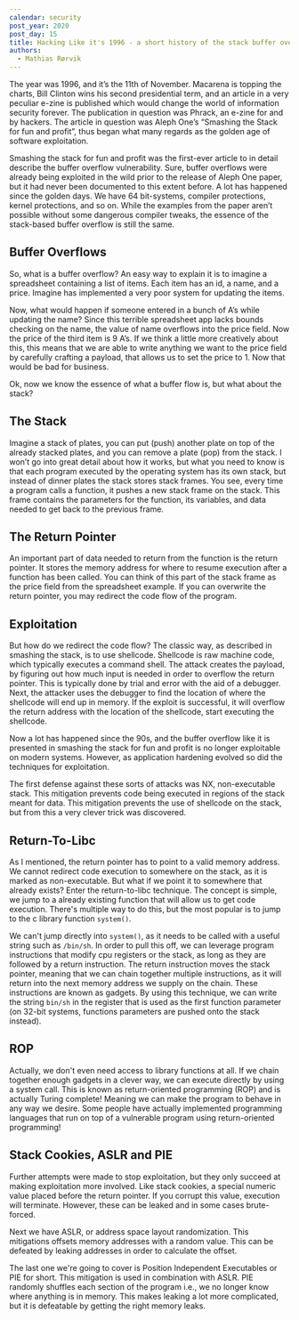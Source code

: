 ```yaml
---
calendar: security
post_year: 2020
post_day: 15
title: Hacking Like it's 1996 - a short history of the stack buffer overflow.
authors:
  - Mathias Rørvik
---
```

The year was 1996, and it’s the 11th of November. Macarena is topping the charts, Bill Clinton wins his second presidential term, and an article in a very peculiar e-zine is published which would change the world of information security forever. The publication in question was Phrack, an e-zine for and by hackers. The article in question was Aleph One’s “Smashing the Stack for fun and profit”, thus began what many regards as the golden age of software exploitation.

Smashing the stack for fun and profit was the first-ever article to in detail describe the buffer overflow vulnerability. Sure, buffer overflows were already being exploited in the wild prior to the release of Aleph One paper, but it had never been documented to this extent before. A lot has happened since the golden days. We have 64 bit-systems, compiler protections, kernel protections, and so on. While the examples from the paper aren’t possible without some dangerous compiler tweaks, the essence of the stack-based buffer overflow is still the same.

## Buffer Overflows

So, what is a buffer overflow? An easy way to explain it is to imagine a spreadsheet containing a list of items. Each item has an id, a name, and a price. Imagine has implemented a very poor system for updating the items.

Now, what would happen if someone entered in a bunch of A’s while updating the name? Since this terrible spreadsheet app lacks bounds checking on the name, the value of name overflows into the price field. Now the price of the third item is 9 A’s. If we think a little more creatively about this, this means that we are able to write anything we want to the price field by carefully crafting a payload, that allows us to set the price to 1. Now that would be bad for business.

Ok, now we know the essence of what a buffer flow is, but what about the stack?

## The Stack

Imagine a stack of plates, you can put (push) another plate on top of the already stacked plates, and you can remove a plate (pop) from the stack. I won’t go into great detail about how it works, but what you need to know is that each program executed by the operating system has its own stack, but instead of dinner plates the stack stores stack frames. You see, every time a program calls a function, it pushes a new stack frame on the stack. This frame contains the parameters for the function, its variables, and data needed to get back to the previous frame.

## The Return Pointer

An important part of data needed to return from the function is the return pointer. It stores the memory address for where to resume execution after a function has been called. You can think of this part of the stack frame as the price field from the spreadsheet example. If you can overwrite the return pointer, you may redirect the code flow of the program.

## Exploitation

But how do we redirect the code flow? The classic way, as described in smashing the stack, is to use shellcode. Shellcode is raw machine code, which typically executes a command shell. The attack creates the payload, by figuring out how much input is needed in order to overflow the return pointer. This is typically done by trial and error with the aid of a debugger. Next, the attacker uses the debugger to find the location of where the shellcode will end up in memory. If the exploit is successful, it will overflow the return address with the location of the shellcode, start executing the shellcode.

Now a lot has happened since the 90s, and the buffer overflow like it is presented in smashing the stack for fun and profit is no longer exploitable on modern systems. However, as application hardening evolved so did the techniques for exploitation.

The first defense against these sorts of attacks was NX, non-executable stack. This mitigation prevents code being executed in regions of the stack meant for data. This mitigation prevents the use of shellcode on the stack, but from this a very clever trick was discovered.

## Return-To-Libc

As I mentioned, the return pointer has to point to a valid memory address. We cannot redirect code execution to somewhere on the stack, as it is marked as non-executable. But what if we point it to somewhere that already exists? Enter the return-to-libc technique. The concept is simple, we jump to a already existing function that will allow us to get code execution. There's multiple way to do this, but the most popular is to jump to the c library function `system()`.

We can't jump directly into `system()`, as it needs to be called with a useful string such as `/bin/sh`. In order to pull this off, we can leverage program instructions that modify cpu registers or the stack, as long as they are followed by a return instruction. The return instruction moves the stack pointer, meaning that we can chain together multiple instructions, as it will return into the next memory address we supply on the chain. These instructions are known as gadgets. By using this technique, we can write the string `bin/sh` in the register that is used as the first function parameter (on 32-bit systems, functions parameters are pushed onto the stack instead).

## ROP

Actually, we don't even need access to library functions at all. If we chain together enough gadgets in a clever way, we can execute directly by using a system call. This is known as return-oriented programming (ROP) and is actually Turing complete! Meaning we can make the program to behave in any way we desire. Some people have actually implemented programming languages that run on top of a vulnerable program using return-oriented programming!

## Stack Cookies, ASLR and PIE

Further attempts were made to stop exploitation, but they only succeed at making exploitation more involved. Like stack cookies, a special numeric value placed before the return pointer. If you corrupt this value, execution will terminate. However, these can be leaked and in some cases brute-forced.

Next we have ASLR, or address space layout randomization. This mitigations offsets memory addresses with a random value. This can be defeated by leaking addresses in order to calculate the offset.

The last one we're going to cover is Position Independent Executables or PIE for short. This mitigation is used in combination with ASLR. PIE randomly shuffles each section of the program i.e., we no longer know where anything is in memory. This makes leaking a lot more complicated, but it is defeatable by getting the right memory leaks.
